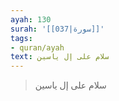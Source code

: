```yaml
---
ayah: 130
surah: '[[037|سورة]]'
tags:
- quran/ayah
text: سلام على إل ياسين
---
```

> سلام على إل ياسين
